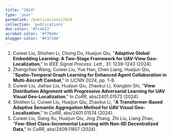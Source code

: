 ```yaml
---
title: "2024"
type: 'year'
permalink: /publications/2024
collection: 'publications'
doi-color: '#fcab22'
acrobat-color: '#f70e0c'
blogger-color: '#F37100'
---
```

1. Cuiwei Liu, Shishen Li, Chong Du, Huaijun Qiu, "**Adaptive Global Embedding Learning: A Two-Stage Framework for UAV-View Geo-Localization**," In *IEEE Signal Process. Lett.*, 31: 1239-1243 (2024). 
1. Zhengchao Wang, Cuiwei Liu, Yue Han, Chen Liang, Huaijun Qiu, "**Spatio-Temporal Graph Learning for Enhanced Agent Collaboration in Multi-Aircraft Combat**," In *IJCNN 2024*, pp. 1-8. 
1. Cuiwei Liu, Jiahao Liu, Huaijun Qiu, Zhaokui Li, Xiangbin Shi, "**View Distribution Alignment with Progressive Adversarial Learning for UAV Visual Geo-Localization**," In *CoRR*, abs/2401.01573 (2024). 
1. Shishen Li, Cuiwei Liu, Huaijun Qiu, Zhaokui Li, "**A Transformer-Based Adaptive Semantic Aggregation Method for UAV Visual Geo-Localization**," In *CoRR*, abs/2401.01574 (2024). 
1. Cuiwei Liu, Siang Xu, Huaijun Qiu, Jing Zhang, Zhi Liu, Liang Zhao, "**Few-Shot Class-Incremental Learning with Non-IID Decentralized Data**," In *CoRR*, abs/2409.11657 (2024). 
